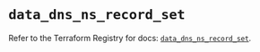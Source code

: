 # `data_dns_ns_record_set`

Refer to the Terraform Registry for docs: [`data_dns_ns_record_set`](https://registry.terraform.io/providers/hashicorp/dns/3.4.3/docs/data-sources/ns_record_set).
